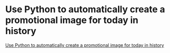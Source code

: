 # Use Python to automatically create a promotional image for today in history
[Use Python to automatically create a promotional image for today in history](https://aiwithcloud.com/2022/09/19/use_python_to_automatically_create_a_promotional_image_for_today_in_history/)